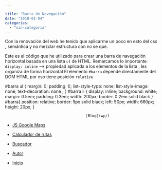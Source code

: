 ```yaml
---

title: "Barra de Navegación"
date: "2010-01-04"
categories: 
  - "sin-categoria"
---
```


Con la renovación del web he tenido que aplicarme un poco en esto del css , semántica y no mezclar estructura con no se que.

Este es el código que he utilizado para crear una barra de navegación horizontal basada en una lista `ul` de HTML. Remarcamos lo importante: `display: inline` --> propiedad aplicada a los elementos de la lista , les organiza de forma horizontal El elemento `#barra` depende directamente del DOM HTML por eso tiene posición `relative`

#barra ul {
margin: 0;
padding: 0;
list-style-type: none;
list-style-image: none;
text-decoration: none ;
}
#barra li {
display: inline;
background: white;
margin: 0.5em;
padding: 0.3em;
width: 200px;
border: 0.2em solid black }
#barra{
position: relative;
border: 5px solid black;
left: 50px;
width: 660px;
height: 20px;
}

                       

                               
                               

                                       - [Blog](wp/)
                                           
- [JS Google Maps](jsgooglemaps/)
                                           
- [Calculador de rutas](rutas/)
                                           
- [Buscador](buscador/)
                                           
- [Autor](#)
                                           
- [Inicio](/)
